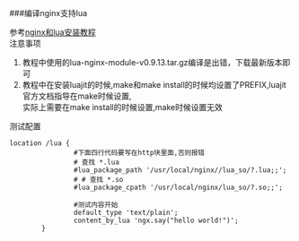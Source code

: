###编译nginx支持lua

参考[nginx和lua安装教程](http://blog.kissdata.com/2014/11/14/nginx-lua-install.html)  
注意事项  
1. 教程中使用的lua-nginx-module-v0.9.13.tar.gz编译是出错，下载最新版本即可  
2. 教程中在安装luajit的时候,make和make install的时候均设置了PREFIX,luajit官方文档指导在make时候设置,  
实际上需要在make install的时候设置,make时候设置无效

测试配置
```
location /lua {
                #下面四行代码要写在http块里面,否则报错
                # 查找 *.lua
                #lua_package_path '/usr/local/nginx//lua_so/?.lua;;';
                # # 查找 *.so
                #lua_package_cpath '/usr/local/nginx/lua_so/?.so;;';
                
                #测试内容开始
                default_type 'text/plain';
                content_by_lua 'ngx.say("hello world!")';
        }

```
